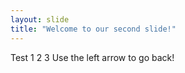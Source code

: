 ```yaml
---
layout: slide
title: "Welcome to our second slide!"
---
```

Test 1 2 3
Use the left arrow to go back!

